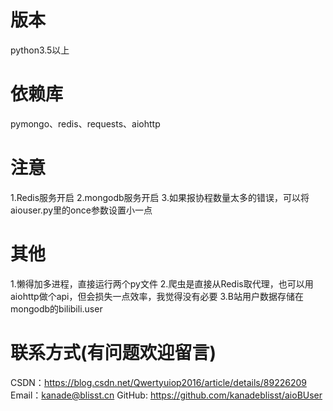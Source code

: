 # 版本
python3.5以上

# 依赖库
pymongo、redis、requests、aiohttp

# 注意
1.Redis服务开启
2.mongodb服务开启
3.如果报协程数量太多的错误，可以将aiouser.py里的once参数设置小一点

# 其他
1.懒得加多进程，直接运行两个py文件
2.爬虫是直接从Redis取代理，也可以用aiohttp做个api，但会损失一点效率，我觉得没有必要
3.B站用户数据存储在mongodb的bilibili.user

# 联系方式(有问题欢迎留言)
CSDN：https://blog.csdn.net/Qwertyuiop2016/article/details/89226209
Email：kanade@blisst.cn
GitHub: https://github.com/kanadeblisst/aioBUser